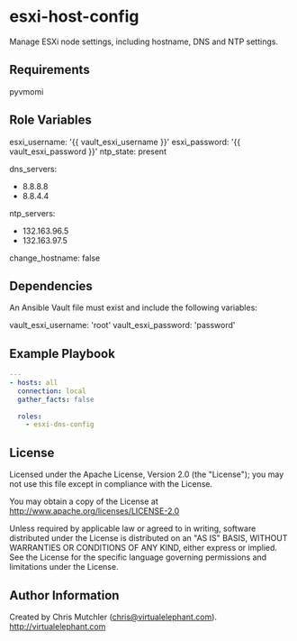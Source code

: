 esxi-host-config
=========

Manage ESXi node settings, including hostname, DNS and NTP settings.

Requirements
------------

pyvmomi

Role Variables
--------------

esxi_username: '{{ vault_esxi_username }}'
esxi_password: '{{ vault_esxi_password }}'
ntp_state: present

dns_servers:
  - 8.8.8.8
  - 8.8.4.4

ntp_servers:
  - 132.163.96.5
  - 132.163.97.5

change_hostname: false


Dependencies
------------

An Ansible Vault file must exist and include the following variables:

vault_esxi_username: 'root'
vault_esxi_password: 'password'

Example Playbook
----------------

```yaml
---
- hosts: all
  connection: local
  gather_facts: false
  
  roles:
    - esxi-dns-config
```

License
-------

Licensed under the Apache License, Version 2.0 (the "License");
you may not use this file except in compliance with the License.

You may obtain a copy of the License at
   http://www.apache.org/licenses/LICENSE-2.0

Unless required by applicable law or agreed to in writing, software
distributed under the License is distributed on an "AS IS" BASIS,
WITHOUT WARRANTIES OR CONDITIONS OF ANY KIND, either express or implied.
See the License for the specific language governing permissions and
limitations under the License.

Author Information
------------------

Created by Chris Mutchler (chris@virtualelephant.com). http://virtualelephant.com
